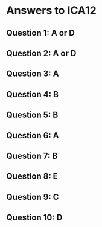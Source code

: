 # Answers to ICA12

## Question 1: A or D

## Question 2: A or D

## Question 3: A  

## Question 4: B  

## Question 5: B

## Question 6: A  

## Question 7: B

## Question 8: E

## Question 9: C

## Question 10: D  